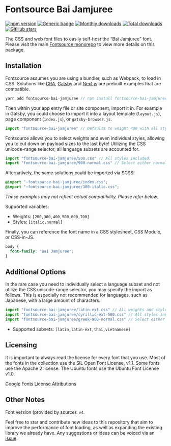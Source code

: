 # Fontsource Bai Jamjuree

[![npm version](https://badge.fury.io/js/fontsource-bai-jamjuree.svg)](https://www.npmjs.com/package/fontsource-bai-jamjuree) [![Generic badge](https://img.shields.io/badge/fontsource-passing-brightgreen)](https://github.com/fontsource/fontsource) [![Monthly downloads](https://badgen.net/npm/dm/fontsource-bai-jamjuree)](https://github.com/fontsource/fontsource) [![Total downloads](https://badgen.net/npm/dt/fontsource-bai-jamjuree)](https://github.com/fontsource/fontsource) [![GitHub stars](https://img.shields.io/github/stars/DecliningLotus/fontsource.svg?style=social&label=Star)](https://github.com/fontsource/fontsource/stargazers)

The CSS and web font files to easily self-host the “Bai Jamjuree” font. Please visit the main [Fontsource monorepo](https://github.com/fontsource/fontsource) to view more details on this package.

## Installation

Fontsource assumes you are using a bundler, such as Webpack, to load in CSS. Solutions like [CRA](https://create-react-app.dev/), [Gatsby](https://www.gatsbyjs.org/) and [Next.js](https://nextjs.org/) are prebuilt examples that are compatible.

```javascript
yarn add fontsource-bai-jamjuree // npm install fontsource-bai-jamjuree
```

Then within your app entry file or site component, import it in. For example in Gatsby, you could choose to import it into a layout template (`layout.js`), page component (`index.js`), or `gatsby-browser.js`.

```javascript
import "fontsource-bai-jamjuree" // Defaults to weight 400 with all styles included.
```

Fontsource allows you to select weights and even individual styles, allowing you to cut down on payload sizes to the last byte! Utilizing the CSS unicode-range selector, all language subsets are accounted for.

```javascript
import "fontsource-bai-jamjuree/500.css" // All styles included.
import "fontsource-bai-jamjuree/900-normal.css" // Select either normal or italic.
```

Alternatively, the same solutions could be imported via SCSS!

```scss
@import "~fontsource-bai-jamjuree/index.css";
@import "~fontsource-bai-jamjuree/300-italic.css";
```

_These examples may not reflect actual compatibility. Please refer below._

Supported variables:

- Weights: `[200,300,400,500,600,700]`
- Styles: `[italic,normal]`

Finally, you can reference the font name in a CSS stylesheet, CSS Module, or CSS-in-JS.

```css
body {
  font-family: "Bai Jamjuree";
}
```

## Additional Options

In the rare case you need to individually select a language subset and not utilize the CSS unicode-range selector, you may specify the import as follows. This is especially not recommended for languages, such as Japanese, with a large amount of characters.

```javascript
import "fontsource-bai-jamjuree/latin-ext.css" // All weights and styles included.
import "fontsource-bai-jamjuree/cyrillic-ext-500.css" // All styles included.
import "fontsource-bai-jamjuree/greek-900-normal.css" // Select either normal or italic.
```

- Supported subsets: `[latin,latin-ext,thai,vietnamese]`

## Licensing

It is important to always read the license for every font that you use.
Most of the fonts in the collection use the SIL Open Font License, v1.1. Some fonts use the Apache 2 license. The Ubuntu fonts use the Ubuntu Font License v1.0.

[Google Fonts License Attributions](https://fonts.google.com/attribution)

## Other Notes

Font version (provided by source): `v4`.

Feel free to star and contribute new ideas to this repository that aim to improve the performance of font loading, as well as expanding the existing library we already have. Any suggestions or ideas can be voiced via an [issue](https://github.com/fontsource/fontsource/issues).

